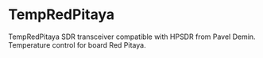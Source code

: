 # TempRedPitaya
TempRedPitaya
SDR transceiver compatible with HPSDR from Pavel Demin. Temperature control for board Red Pitaya.